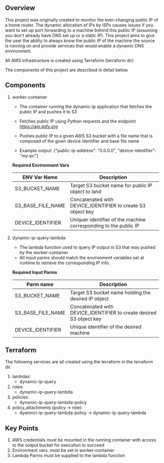 ## Overview

This project was originally created to monitor the ever-changing public IP of a home router. The dynamic allocation of IPs by ISPs causes issues if you want to set up port forwarding to a machine behind this public IP (assuming you don't already have DNS set up or a static IP). This project aims to give the user the ability to always know the public IP of the machine the source is running on and provide services that would enable a dynamic DNS environment. 

All AWS infrastructure is created using Terraform (terraform dir)

The components of this project are described in detail below.

## Components

1. worker-container
    - The container running the dynamic-ip application that fetches the public IP and pushes it to S3
    - Fetches public IP using Python requests and the endpoint https://api.ipify.org
    - Pushes public IP to a given AWS S3 bucket with a file name that is composed of the given device identifier and base file name

    - Example output: {"public-ip-address": "0.0.0.0", "device-identifier": "my-pc"}

    **Required Environment Vars**
    
    | ENV Var Name      | Description                                                           |
    | ----------------- | --------------------------------------------------------------------- |
    | S3_BUCKET_NAME    | Target S3 bucket name for public IP object to land                    |
    | S3_BASE_FILE_NAME | Concatenated with DEVICE_IDENTIFIER to create S3 object key           |
    | DEVICE_IDENTIFIER | Uniquer identifier of the machine corresponding to the public IP      | 

2. dynamic-ip-query-lambda
    - The lambda function used to query IP output in S3 that was pushed by the worker-container
    - All input parms should match the environment variables set at runtime to retrieve the corresponding IP info.

    **Required Input Parms**
    
    | Parm name         | Description                                                                         |
    | ----------------- | ----------------------------------------------------------------------------------- |
    | S3_BUCKET_NAME    | Target S3 bucket name holding the desired IP object                                 |
    | S3_BASE_FILE_NAME | Concatenated with DEVICE_IDENTIFIER to create desired S3 object key                 |
    | DEVICE_IDENTIFIER | Unique identifier of the desired machine                                            |

## Terraform

The following services are all created using the terraform in the terraform dir.

1. lambdas: 
    - dynamic-ip-query
2. roles:
    - dynamic-ip-query-lambda
3. policies:
    - dynamic-ip-query-lambda-policy
4. policy_attachments (policy -> role):
    - dyanmci-ip-query-lambda-policy -> dynamic-ip-query-lambda

## Key Points
1. AWS credentials must be mounted in the running container with access to the output bucket for execution to succeed
2. Environment vars. must be set in worker-container
3. Lambda Parms must be supplied to the lambda function
